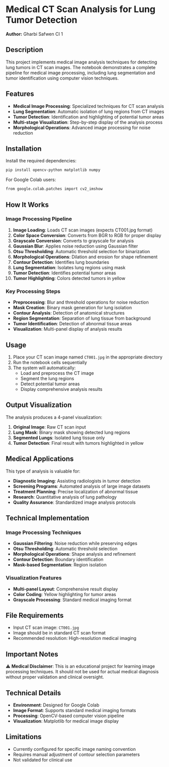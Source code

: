 # Medical CT Scan Analysis for Lung Tumor Detection

**Author:** Gharbi Safwen CI 1

## Description

This project implements medical image analysis techniques for detecting lung tumors in CT scan images. The notebook demonstrates a complete pipeline for medical image processing, including lung segmentation and tumor identification using computer vision techniques.

## Features

- **Medical Image Processing**: Specialized techniques for CT scan analysis
- **Lung Segmentation**: Automatic isolation of lung regions from CT images
- **Tumor Detection**: Identification and highlighting of potential tumor areas
- **Multi-stage Visualization**: Step-by-step display of the analysis process
- **Morphological Operations**: Advanced image processing for noise reduction

## Installation

Install the required dependencies:

```bash
pip install opencv-python matplotlib numpy
```

For Google Colab users:
```bash
from google.colab.patches import cv2_imshow
```

## How It Works

### Image Processing Pipeline

1. **Image Loading**: Loads CT scan images (expects CT001.jpg format)
2. **Color Space Conversion**: Converts from BGR to RGB for proper display
3. **Grayscale Conversion**: Converts to grayscale for analysis
4. **Gaussian Blur**: Applies noise reduction using Gaussian filter
5. **Otsu Thresholding**: Automatic threshold selection for binarization
6. **Morphological Operations**: Dilation and erosion for shape refinement
7. **Contour Detection**: Identifies lung boundaries
8. **Lung Segmentation**: Isolates lung regions using mask
9. **Tumor Detection**: Identifies potential tumor areas
10. **Tumor Highlighting**: Colors detected tumors in yellow

### Key Processing Steps

- **Preprocessing**: Blur and threshold operations for noise reduction
- **Mask Creation**: Binary mask generation for lung isolation
- **Contour Analysis**: Detection of anatomical structures
- **Region Segmentation**: Separation of lung tissue from background
- **Tumor Identification**: Detection of abnormal tissue areas
- **Visualization**: Multi-panel display of analysis results

## Usage

1. Place your CT scan image named `CT001.jpg` in the appropriate directory
2. Run the notebook cells sequentially
3. The system will automatically:
   - Load and preprocess the CT image
   - Segment the lung regions
   - Detect potential tumor areas
   - Display comprehensive analysis results

## Output Visualization

The analysis produces a 4-panel visualization:

1. **Original Image**: Raw CT scan input
2. **Lung Mask**: Binary mask showing detected lung regions
3. **Segmented Lungs**: Isolated lung tissue only
4. **Tumor Detection**: Final result with tumors highlighted in yellow

## Medical Applications

This type of analysis is valuable for:
- **Diagnostic Imaging**: Assisting radiologists in tumor detection
- **Screening Programs**: Automated analysis of large image datasets
- **Treatment Planning**: Precise localization of abnormal tissue
- **Research**: Quantitative analysis of lung pathology
- **Quality Assurance**: Standardized image analysis protocols

## Technical Implementation

### Image Processing Techniques
- **Gaussian Filtering**: Noise reduction while preserving edges
- **Otsu Thresholding**: Automatic threshold selection
- **Morphological Operations**: Shape analysis and refinement
- **Contour Detection**: Boundary identification
- **Mask-based Segmentation**: Region isolation

### Visualization Features
- **Multi-panel Layout**: Comprehensive result display
- **Color Coding**: Yellow highlighting for tumor areas
- **Grayscale Processing**: Standard medical imaging format

## File Requirements

- Input CT scan image: `CT001.jpg`
- Image should be in standard CT scan format
- Recommended resolution: High-resolution medical imaging

## Important Notes

⚠️ **Medical Disclaimer**: This is an educational project for learning image processing techniques. It should not be used for actual medical diagnosis without proper validation and clinical oversight.

## Technical Details

- **Environment**: Designed for Google Colab
- **Image Format**: Supports standard medical imaging formats
- **Processing**: OpenCV-based computer vision pipeline
- **Visualization**: Matplotlib for medical image display

## Limitations

- Currently configured for specific image naming convention
- Requires manual adjustment of contour selection parameters
- Not validated for clinical use 
